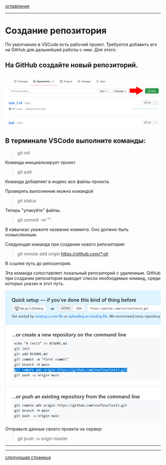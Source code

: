 [оглавление](/readme.md)

___

# Создание репозитория

По умолчанию в VSCode есть рабочий проект. Требуется добавить его на GitHub для дальнейшей работы с ним. Для этого:

## На GitHub создайте новый репозиторий.

![](/assets/CreatureNewRep.png)

## В терминале VSCode выполните команды:

>git init

Команда инициализирует проект.

> git add .

Команда добавляет в индекс все файлы проекта.

Проверить выполнение можно командой 

> git status

Теперь "упакуйте" файлы.

> git commit -m ""

В кавычках укажите название коммита. Оно должно быть осмысленным.

Следующая команда при создании нового репозитория:

> git remote add origin https://github.com/*.git

В ссылке путь до репозитория.

Эта команда сопоставляет локальный репозиторий с удаленным. GitHub при создании репозитория выводит список необходимых команд, среди которых указан и этот путь.

![](/assets/GitRemote.png)

Отправьте данные своего проекта на сервер:

> git push -u origin master

___
___

[следующая страница](/change.md)